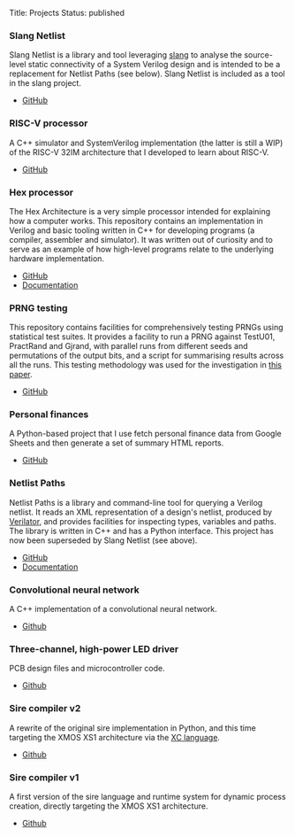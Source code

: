 Title: Projects
Status: published

### Slang Netlist

Slang Netlist is a library and tool leveraging [slang](https://sv-lang.com) to
analyse the source-level static connectivity of a System Verilog design and is
intended to be a replacement for Netlist Paths (see below). Slang Netlist is
included as a tool in the slang project.

- [GitHub](https://github.com/MikePopoloski/slang)

### RISC-V processor

A C++ simulator and SystemVerilog implementation (the latter is still a WIP) of
the RISC-V 32IM architecture that I developed to learn about RISC-V.

- [GitHub](https://github.com/jameshanlon/riscv-processor)

### Hex processor

The Hex Architecture is a very simple processor intended for explaining how a
computer works. This repository contains an implementation in Verilog and basic
tooling written in C++ for developing programs (a compiler, assembler and
simulator). It was written out of curiosity and to serve as an example of how
high-level programs relate to the underlying hardware implementation.

- [GitHub](https://github.com/jameshanlon/hex-processor)
- [Documentation](https://jameshanlon.github.io/hex-processor)

### PRNG testing

This repository contains facilities for comprehensively testing PRNGs using
statistical test suites. It provides a facility to run a PRNG against TestU01,
PractRand and Gjrand, with parallel runs from different seeds and permutations
of the output bits, and a script for summarising results across all the runs.
This testing methodology was used for the investigation in [this
paper](https://arxiv.org/abs/2203.04058).

- [GitHub](https://github.com/jameshanlon/prng-testing)

### Personal finances

A Python-based project that I use fetch personal finance data from Google
Sheets and then generate a set of summary HTML reports.

- [GitHub](https://github.com/jameshanlon/finances)

### Netlist Paths

Netlist Paths is a library and command-line tool for querying a Verilog
netlist. It reads an XML representation of a design's netlist, produced by
[Verilator](https://www.veripool.org/projects/verilator), and provides
facilities for inspecting types, variables and paths. The library is written in
C++ and has a Python interface. This project has now been superseded by Slang
Netlist (see above).

- [GitHub](https://github.com/jameshanlon/netlist-paths)
- [Documentation](https://jameshanlon.github.io/netlist-paths)


### Convolutional neural network

A C++ implementation of a convolutional neural network.

- [Github](https://github.com/jameshanlon/convolutional-neural-network)


### Three-channel, high-power LED driver

PCB design files and microcontroller code.

- [Github](https://github.com/jameshanlon/3C-HP-LED-driver)

### Sire compiler v2

A rewrite of the original sire implementation in Python, and this time
targeting the XMOS XS1 architecture via the [XC
language](/the-xc-programming-language.html).

- [Github](https://github.com/jameshanlon/tool_sire)

### Sire compiler v1

A first version of the sire language and runtime system for dynamic process
creation, directly targeting the XMOS XS1 architecture.

- [Github](https://github.com/jameshanlon/sire)
